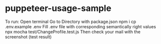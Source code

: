 # puppeteer-usage-sample

To run:
Open terminal
Go to Directory with package.json
npm i
cp .env.example .env
Fill .env file with corresponding semantically right values
npx mocha test/ChangeProfile.test.js
Then check your mail with the screenshot (test result)
